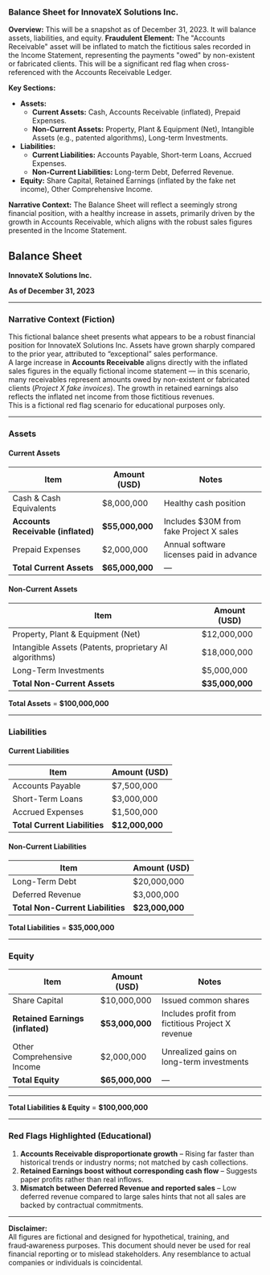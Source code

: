 ### Balance Sheet for InnovateX Solutions Inc.

**Overview:** This will be a snapshot as of December 31, 2023. It will balance assets, liabilities, and equity.
**Fraudulent Element:** The "Accounts Receivable" asset will be inflated to match the fictitious sales recorded in the Income Statement, representing the payments "owed" by non-existent or fabricated clients. This will be a significant red flag when cross-referenced with the Accounts Receivable Ledger.

**Key Sections:**

- **Assets:**
  - **Current Assets:** Cash, Accounts Receivable (inflated), Prepaid Expenses.
  - **Non-Current Assets:** Property, Plant & Equipment (Net), Intangible Assets (e.g., patented algorithms), Long-term Investments.
- **Liabilities:**
  - **Current Liabilities:** Accounts Payable, Short-term Loans, Accrued Expenses.
  - **Non-Current Liabilities:** Long-term Debt, Deferred Revenue.
- **Equity:** Share Capital, Retained Earnings (inflated by the fake net income), Other Comprehensive Income.

**Narrative Context:** The Balance Sheet will reflect a seemingly strong financial position, with a healthy increase in assets, primarily driven by the growth in Accounts Receivable, which aligns with the robust sales figures presented in the Income Statement.



## **Balance Sheet**  
**InnovateX Solutions Inc.**  

**As of December 31, 2023**  

---

### **Narrative Context (Fiction)**  
This fictional balance sheet presents what appears to be a robust financial position for InnovateX Solutions Inc. Assets have grown sharply compared to the prior year, attributed to “exceptional” sales performance.  
A large increase in **Accounts Receivable** aligns directly with the inflated sales figures in the equally fictional income statement — in this scenario, many receivables represent amounts owed by non-existent or fabricated clients (*Project X fake invoices*). The growth in retained earnings also reflects the inflated net income from those fictitious revenues.  
This is a fictional red flag scenario for educational purposes only.

---

### **Assets**

#### **Current Assets**
| Item                               | Amount (USD)    | Notes                                    |
| ---------------------------------- | --------------- | ---------------------------------------- |
| Cash & Cash Equivalents            | $8,000,000      | Healthy cash position                    |
| **Accounts Receivable (inflated)** | **$55,000,000** | Includes $30M from fake Project X sales  |
| Prepaid Expenses                   | $2,000,000      | Annual software licenses paid in advance |
| **Total Current Assets**           | **$65,000,000** | —                                        |

#### **Non-Current Assets**
| Item                                                   | Amount (USD)    |
| ------------------------------------------------------ | --------------- |
| Property, Plant & Equipment (Net)                      | $12,000,000     |
| Intangible Assets (Patents, proprietary AI algorithms) | $18,000,000     |
| Long-Term Investments                                  | $5,000,000      |
| **Total Non-Current Assets**                           | **$35,000,000** |

**Total Assets** = **$100,000,000**

---

### **Liabilities**

#### **Current Liabilities**
| Item                          | Amount (USD)    |
| ----------------------------- | --------------- |
| Accounts Payable              | $7,500,000      |
| Short-Term Loans              | $3,000,000      |
| Accrued Expenses              | $1,500,000      |
| **Total Current Liabilities** | **$12,000,000** |

#### **Non-Current Liabilities**
| Item                              | Amount (USD)    |
| --------------------------------- | --------------- |
| Long-Term Debt                    | $20,000,000     |
| Deferred Revenue                  | $3,000,000      |
| **Total Non-Current Liabilities** | **$23,000,000** |

**Total Liabilities** = **$35,000,000**

---

### **Equity**
| Item                             | Amount (USD)    | Notes                                             |
| -------------------------------- | --------------- | ------------------------------------------------- |
| Share Capital                    | $10,000,000     | Issued common shares                              |
| **Retained Earnings (inflated)** | **$53,000,000** | Includes profit from fictitious Project X revenue |
| Other Comprehensive Income       | $2,000,000      | Unrealized gains on long-term investments         |
| **Total Equity**                 | **$65,000,000** | —                                                 |

---

**Total Liabilities & Equity** = **$100,000,000**

---

### **Red Flags Highlighted (Educational)**  
1. **Accounts Receivable disproportionate growth** – Rising far faster than historical trends or industry norms; not matched by cash collections.  
2. **Retained Earnings boost without corresponding cash flow** – Suggests paper profits rather than real inflows.  
3. **Mismatch between Deferred Revenue and reported sales** – Low deferred revenue compared to large sales hints that not all sales are backed by contractual commitments.  

---

**Disclaimer:**  
All figures are fictional and designed for hypothetical, training, and fraud‑awareness purposes. This document should never be used for real financial reporting or to mislead stakeholders. Any resemblance to actual companies or individuals is coincidental.